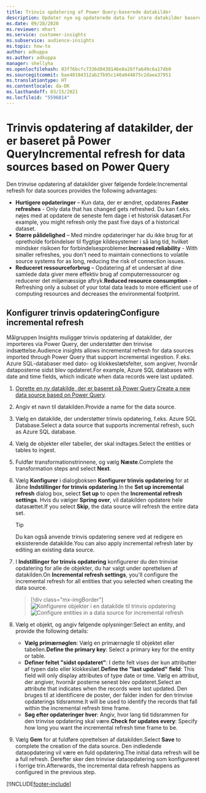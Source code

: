 ```yaml
---
title: Trinvis opdatering af Power Query-baserede datakilder
description: Opdater nye og opdaterede data for store datakilder baseret på Power Query.
ms.date: 09/28/2020
ms.reviewer: mhart
ms.service: customer-insights
ms.subservice: audience-insights
ms.topic: how-to
author: adkuppa
ms.author: adkuppa
manager: shellyha
ms.openlocfilehash: 03f76bcfc7336d8430146e8a26ffa649c6a17db0
ms.sourcegitcommit: bae40184312ab27b95c140a044875c2daea37951
ms.translationtype: HT
ms.contentlocale: da-DK
ms.lasthandoff: 03/15/2021
ms.locfileid: "5596814"
---
```

# <a name="incremental-refresh-for-data-sources-based-on-power-query"></a><span data-ttu-id="c97a2-103">Trinvis opdatering af datakilder, der er baseret på Power Query</span><span class="sxs-lookup"><span data-stu-id="c97a2-103">Incremental refresh for data sources based on Power Query</span></span>

<span data-ttu-id="c97a2-104">Den trinvise opdatering af datakilder giver følgende fordele:</span><span class="sxs-lookup"><span data-stu-id="c97a2-104">Incremental refresh for data sources provides the following advantages:</span></span>

- <span data-ttu-id="c97a2-105">**Hurtigere opdateringer** – Kun data, der er ændret, opdateres.</span><span class="sxs-lookup"><span data-stu-id="c97a2-105">**Faster refreshes** - Only data that has changed gets refreshed.</span></span> <span data-ttu-id="c97a2-106">Du kan f.eks. nøjes med at opdatere de seneste fem dage i et historisk datasæt.</span><span class="sxs-lookup"><span data-stu-id="c97a2-106">For example, you might refresh only the past five days of a historical dataset.</span></span>
- <span data-ttu-id="c97a2-107">**Større pålidelighed** – Med mindre opdateringer har du ikke brug for at opretholde forbindelser til flygtige kildesystemer i så lang tid, hvilket mindsker risikoen for forbindelsesproblemer.</span><span class="sxs-lookup"><span data-stu-id="c97a2-107">**Increased reliability** - With smaller refreshes, you don't need to maintain connections to volatile source systems for as long, reducing the risk of connection issues.</span></span>
- <span data-ttu-id="c97a2-108">**Reduceret ressourceforbrug** – Opdatering af et undersæt af dine samlede data giver mere effektiv brug af computerressourcer og reducerer det miljømæssige aftryk.</span><span class="sxs-lookup"><span data-stu-id="c97a2-108">**Reduced resource consumption** - Refreshing only a subset of your total data leads to more efficient use of computing resources and decreases the environmental footprint.</span></span>

## <a name="configure-incremental-refresh"></a><span data-ttu-id="c97a2-109">Konfigurer trinvis opdatering</span><span class="sxs-lookup"><span data-stu-id="c97a2-109">Configure incremental refresh</span></span>

<span data-ttu-id="c97a2-110">Målgruppen Insights muliggør trinvis opdatering af datakilder, der importeres via Power Query, der understøtter den trinvise indsættelse.</span><span class="sxs-lookup"><span data-stu-id="c97a2-110">Audience insights allows incremental refresh for data sources imported through Power Query that support incremental ingestion.</span></span> <span data-ttu-id="c97a2-111">F.eks. Azure SQL-databaser med dato- og klokkeslætsfelter, som angiver, hvornår dataposterne sidst blev opdateret.</span><span class="sxs-lookup"><span data-stu-id="c97a2-111">For example, Azure SQL databases with date and time fields, which indicate when data records were last updated.</span></span>

1. <span data-ttu-id="c97a2-112">[Oprette en ny datakilde, der er baseret på Power Query](connect-power-query.md).</span><span class="sxs-lookup"><span data-stu-id="c97a2-112">[Create a new data source based on Power Query](connect-power-query.md).</span></span>

1. <span data-ttu-id="c97a2-113">Angiv et navn til datakilden.</span><span class="sxs-lookup"><span data-stu-id="c97a2-113">Provide a name for the data source.</span></span>

1. <span data-ttu-id="c97a2-114">Vælg en datakilde, der understøtter trinvis opdatering, f.eks. Azure SQL Database.</span><span class="sxs-lookup"><span data-stu-id="c97a2-114">Select a data source that supports incremental refresh, such as Azure SQL database.</span></span>

1. <span data-ttu-id="c97a2-115">Vælg de objekter eller tabeller, der skal indtages.</span><span class="sxs-lookup"><span data-stu-id="c97a2-115">Select the entities or tables to ingest.</span></span>

1. <span data-ttu-id="c97a2-116">Fuldfør transformationstrinnene, og vælg **Næste**.</span><span class="sxs-lookup"><span data-stu-id="c97a2-116">Complete the transformation steps and select **Next**.</span></span>

1. <span data-ttu-id="c97a2-117">Vælg **Konfigurer** i dialogboksen **Konfigurer trinvis opdatering** for at åbne **Indstillinger for trinvis opdatering**.</span><span class="sxs-lookup"><span data-stu-id="c97a2-117">In the **Set up incremental refresh** dialog box, select **Set up** to open the **Incremental refresh settings**.</span></span> <span data-ttu-id="c97a2-118">Hvis du vælger **Spring over**, vil datakilden opdatere hele datasættet.</span><span class="sxs-lookup"><span data-stu-id="c97a2-118">If you select **Skip**, the data source will refresh the entire data set.</span></span>
   > [!TIP]
   > <span data-ttu-id="c97a2-119">Du kan også anvende trinvis opdatering senere ved at redigere en eksisterende datakilde.</span><span class="sxs-lookup"><span data-stu-id="c97a2-119">You can also apply incremental refresh later by editing an existing data source.</span></span>

1. <span data-ttu-id="c97a2-120">I **Indstillinger for trinvis opdatering** konfigurerer du den trinvise opdatering for alle de objekter, du har valgt under oprettelsen af datakilden.</span><span class="sxs-lookup"><span data-stu-id="c97a2-120">On **Incremental refresh settings**, you'll configure the incremental refresh for all entities that you selected when creating the data source.</span></span>

   > [!div class="mx-imgBorder"]
   > <span data-ttu-id="c97a2-121">![Konfigurere objekter i en datakilde til trinvis opdatering](media/incremental-refresh-settings.png "Konfigurere objekter i en datakilde til trinvis opdatering")</span><span class="sxs-lookup"><span data-stu-id="c97a2-121">![Configure entities in a data source for incremental refresh](media/incremental-refresh-settings.png "Configure entities in a data source for incremental refresh")</span></span>

1. <span data-ttu-id="c97a2-122">Vælg et objekt, og angiv følgende oplysninger:</span><span class="sxs-lookup"><span data-stu-id="c97a2-122">Select an entity, and provide the following details:</span></span>

   - <span data-ttu-id="c97a2-123">**Vælg primærnøglen**: Vælg en primærnøgle til objektet eller tabellen.</span><span class="sxs-lookup"><span data-stu-id="c97a2-123">**Define the primary key**: Select a primary key for the entity or table.</span></span>
   - <span data-ttu-id="c97a2-124">**Definer feltet "sidst opdateret"**: I dette felt vises der kun attributter af typen dato eller klokkeslæt.</span><span class="sxs-lookup"><span data-stu-id="c97a2-124">**Define the "last updated" field**: This field will only display attributes of type date or time.</span></span> <span data-ttu-id="c97a2-125">Vælg en attribut, der angiver, hvornår posterne senest blev opdateret.</span><span class="sxs-lookup"><span data-stu-id="c97a2-125">Select an attribute that indicates when the records were last updated.</span></span> <span data-ttu-id="c97a2-126">Den bruges til at identificere de poster, der falder inden for den trinvise opdaterings tidsramme.</span><span class="sxs-lookup"><span data-stu-id="c97a2-126">It will be used to identify the records that fall within the incremental refresh time frame.</span></span>
   - <span data-ttu-id="c97a2-127">**Søg efter opdateringer hver**: Angiv, hvor lang tid tidsrammen for den trinvise opdatering skal være.</span><span class="sxs-lookup"><span data-stu-id="c97a2-127">**Check for updates every**: Specify how long you want the incremental refresh time frame to be.</span></span>

1. <span data-ttu-id="c97a2-128">Vælg **Gem** for at fuldføre oprettelsen af datakilden.</span><span class="sxs-lookup"><span data-stu-id="c97a2-128">Select **Save** to complete the creation of the data source.</span></span> <span data-ttu-id="c97a2-129">Den indledende dataopdatering vil være en fuld opdatering.</span><span class="sxs-lookup"><span data-stu-id="c97a2-129">The initial data refresh will be a full refresh.</span></span> <span data-ttu-id="c97a2-130">Derefter sker den trinvise dataopdatering som konfigureret i forrige trin.</span><span class="sxs-lookup"><span data-stu-id="c97a2-130">Afterwards, the incremental data refresh happens as configured in the previous step.</span></span>


[!INCLUDE[footer-include](../includes/footer-banner.md)]